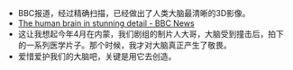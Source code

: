 - BBC报道，经过精确扫描，已经做出了人类大脑最清晰的3D影像。
- [The human brain in stunning detail - BBC News](http://www.bbc.co.uk/news/av/health-40487049/the-most-detailed-scan-of-the-wiring-of-the-human-brain?ocid=socialflow_twitter)
- 这让我想起今年4月在内蒙，我们剧组的制片人大哥，大脑受到撞击后，拍下的一系列医学片子。那个时候，我才对大脑真正产生了敬畏。
- 爱惜爱护我们的大脑吧，关键是用它去创造。
